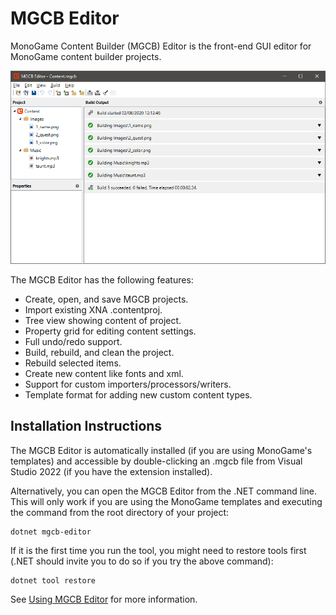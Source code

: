 # MGCB Editor

MonoGame Content Builder (MGCB) Editor is the front-end GUI editor for MonoGame content builder projects.

![MCGB Editor](images/MGCB-editor.png)

The MGCB Editor has the following features:

* Create, open, and save MGCB projects.
* Import existing XNA .contentproj.
* Tree view showing content of project.
* Property grid for editing content settings.
* Full undo/redo support.
* Build, rebuild, and clean the project.
* Rebuild selected items.
* Create new content like fonts and xml.
* Support for custom importers/processors/writers.
* Template format for adding new custom content types.

## Installation Instructions

The MGCB Editor is automatically installed (if you are using MonoGame's templates) and accessible by double-clicking an .mgcb file from Visual Studio 2022 (if you have the extension installed).

Alternatively, you can open the MGCB Editor from the .NET command line. This will only work if you are using the MonoGame templates and executing the command from the root directory of your project:

```
dotnet mgcb-editor
```

If it is the first time you run the tool, you might need to restore tools first (.NET should invite you to do so if you try the above command):

```
dotnet tool restore
```

See [Using MGCB Editor](../content_pipeline/using_mgcb_editor.md) for more information.
